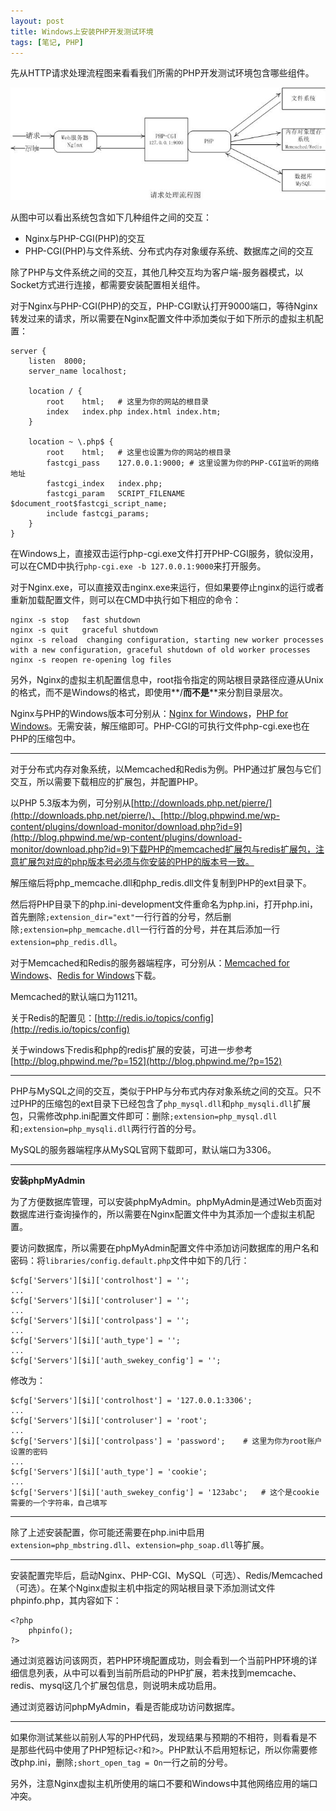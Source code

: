 ```yaml
---
layout: post
title: Windows上安装PHP开发测试环境
tags: [笔记, PHP]
---
```


先从HTTP请求处理流程图来看看我们所需的PHP开发测试环境包含哪些组件。

<img src="/assets/pics/php-development-env.jpg" alt="PHP开发测试环境">

从图中可以看出系统包含如下几种组件之间的交互：

- Nginx与PHP-CGI(PHP)的交互
- PHP-CGI(PHP)与文件系统、分布式内存对象缓存系统、数据库之间的交互

除了PHP与文件系统之间的交互，其他几种交互均为客户端-服务器模式，以Socket方式进行连接，都需要安装配置相关组件。

对于Nginx与PHP-CGI(PHP)的交互，PHP-CGI默认打开9000端口，等待Nginx转发过来的请求，所以需要在Nginx配置文件中添加类似于如下所示的虚拟主机配置：

    server {
        listen  8000;
        server_name localhost;

        location / {
            root    html;   # 这里为你的网站的根目录
            index   index.php index.html index.htm;
        }

        location ~ \.php$ {
            root    html;   # 这里也设置为你的网站的根目录
            fastcgi_pass    127.0.0.1:9000; # 这里设置为你的PHP-CGI监听的网络地址
            fastcgi_index   index.php;
            fastcgi_param   SCRIPT_FILENAME $document_root$fastcgi_script_name;
            include fastcgi_params;
        }
    }

在Windows上，直接双击运行php-cgi.exe文件打开PHP-CGI服务，貌似没用，可以在CMD中执行`php-cgi.exe -b 127.0.0.1:9000`来打开服务。

对于Nginx.exe，可以直接双击nginx.exe来运行，但如果要停止nginx的运行或者重新加载配置文件，则可以在CMD中执行如下相应的命令：

    nginx -s stop	fast shutdown
    nginx -s quit	graceful shutdown
    nginx -s reload	 changing configuration, starting new worker processes with a new configuration, graceful shutdown of old worker processes
    nginx -s reopen	re-opening log files

另外，Nginx的虚拟主机配置信息中，root指令指定的网站根目录路径应遵从Unix的格式，而不是Windows的格式，即使用**/**而不是**\**来分割目录层次。

Nginx与PHP的Windows版本可分别从：[Nginx for Windows](http://nginx.org/en/download.html)，[PHP for Windows](http://windows.php.net/download/)。无需安装，解压缩即可。PHP-CGI的可执行文件php-cgi.exe也在PHP的压缩包中。

---

对于分布式内存对象系统，以Memcached和Redis为例。PHP通过扩展包与它们交互，所以需要下载相应的扩展包，并配置PHP。

以PHP 5.3版本为例，可分别从[http://downloads.php.net/pierre/](http://downloads.php.net/pierre/)、[http://blog.phpwind.me/wp-content/plugins/download-monitor/download.php?id=9](http://blog.phpwind.me/wp-content/plugins/download-monitor/download.php?id=9)下载PHP的memcached扩展包与redis扩展包，注意扩展包对应的php版本号必须与你安装的PHP的版本号一致。

解压缩后将php_memcache.dll和php_redis.dll文件复制到PHP的ext目录下。

然后将PHP目录下的php.ini-development文件重命名为php.ini，打开php.ini，首先删除`;extension_dir="ext"`一行行首的分号，然后删除`;extension=php_memcache.dll`一行行首的分号，并在其后添加一行`extension=php_redis.dll`。

对于Memcached和Redis的服务器端程序，可分别从：[Memcached for Windows](http://downloads.northscale.com/memcached-win32-1.4.4-14.zip)、[Redis for Windows](https://github.com/dmajkic/redis/downloads)下载。

Memcached的默认端口为11211。

关于Redis的配置见：[http://redis.io/topics/config](http://redis.io/topics/config)

关于windows下redis和php的redis扩展的安装，可进一步参考[http://blog.phpwind.me/?p=152](http://blog.phpwind.me/?p=152)

---

PHP与MySQL之间的交互，类似于PHP与分布式内存对象系统之间的交互。只不过PHP的压缩包的ext目录下已经包含了`php_mysql.dll`和`php_mysqli.dll`扩展包，只需修改php.ini配置文件即可：删除`;extension=php_mysql.dll`和`;extension=php_mysqli.dll`两行行首的分号。

MySQL的服务器端程序从MySQL官网下载即可，默认端口为3306。

---

**安装phpMyAdmin**

为了方便数据库管理，可以安装phpMyAdmin。phpMyAdmin是通过Web页面对数据库进行查询操作的，所以需要在Nginx配置文件中为其添加一个虚拟主机配置。

要访问数据库，所以需要在phpMyAdmin配置文件中添加访问数据库的用户名和密码：将`libraries/config.default.php`文件中如下的几行：

    $cfg['Servers'][$i]['controlhost'] = '';
    ...
    $cfg['Servers'][$i]['controluser'] = '';
    ...
    $cfg['Servers'][$i]['controlpass'] = '';
    ...
    $cfg['Servers'][$i]['auth_type'] = '';
    ...
    $cfg['Servers'][$i]['auth_swekey_config'] = '';

修改为：
 
    $cfg['Servers'][$i]['controlhost'] = '127.0.0.1:3306';
    ...
    $cfg['Servers'][$i]['controluser'] = 'root';
    ...
    $cfg['Servers'][$i]['controlpass'] = 'password';    # 这里为你为root账户设置的密码
    ...
    $cfg['Servers'][$i]['auth_type'] = 'cookie';
    ...
    $cfg['Servers'][$i]['auth_swekey_config'] = '123abc';   # 这个是cookie需要的一个字符串，自己填写

---

除了上述安装配置，你可能还需要在php.ini中启用`extension=php_mbstring.dll`、`extension=php_soap.dll`等扩展。

---

安装配置完毕后，启动Nginx、PHP-CGI、MySQL（可选）、Redis/Memcached（可选）。在某个Nginx虚拟主机中指定的网站根目录下添加测试文件phpinfo.php，其内容如下：

    <?php
        phpinfo();
    ?>

通过浏览器访问该网页，若PHP环境配置成功，则会看到一个当前PHP环境的详细信息列表，从中可以看到当前所启动的PHP扩展，若未找到memcache、redis、mysql这几个扩展包信息，则说明未成功启用。

通过浏览器访问phpMyAdmin，看是否能成功访问数据库。

---

如果你测试某些以前别人写的PHP代码，发现结果与预期的不相符，则看看是不是那些代码中使用了PHP短标记`<?`和`?>`。PHP默认不启用短标记，所以你需要修改php.ini，删除`;short_open_tag = On`一行之前的分号。

另外，注意Nginx虚拟主机所使用的端口不要和Windows中其他网络应用的端口冲突。
